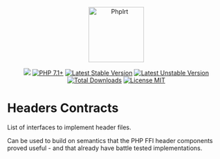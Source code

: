 <p align="center">
    <a href="https://github.com/php-ffi-headers">
        <img src="https://avatars.githubusercontent.com/u/101121010?s=256" width="128" alt="Phplrt" />
    </a>
</p>

<p align="center">
    <a href="https://github.com/php-ffi-headers/headers-contracts/actions"><img src="https://github.com/php-ffi-headers/headers-contracts/workflows/build/badge.svg"></a>
    <a href="https://packagist.org/packages/ffi-headers/headers-contracts"><img src="https://img.shields.io/badge/PHP-8.1+-ff0140.svg" alt="PHP 7.1+"></a>
    <a href="https://packagist.org/packages/ffi-headers/headers-contracts"><img src="https://poser.pugx.org/ffi-headers/headers-contracts/version" alt="Latest Stable Version"></a>
    <a href="https://packagist.org/packages/ffi-headers/headers-contracts"><img src="https://poser.pugx.org/ffi-headers/headers-contracts/v/unstable" alt="Latest Unstable Version"></a>
    <a href="https://packagist.org/packages/ffi-headers/headers-contracts"><img src="https://poser.pugx.org/ffi-headers/headers-contracts/downloads" alt="Total Downloads"></a>
    <a href="https://raw.githubusercontent.com/php-ffi-headers/headers-contracts/master/LICENSE.md"><img src="https://poser.pugx.org/ffi-headers/headers-contracts/license" alt="License MIT"></a>
</p>

# Headers Contracts

List of interfaces to implement header files.

Can be used to build on semantics that the PHP FFI header components 
proved useful - and that already have battle tested implementations.
